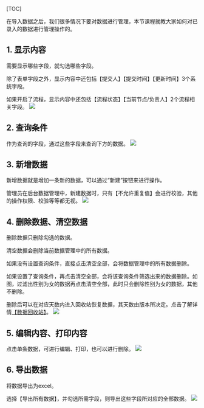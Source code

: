 [TOC]

在导入数据之后，我们很多情况下要对数据进行管理，本节课程就教大家如何对已录入的数据进行管理操作的。

## 1. 显示内容
需要显示哪些字段，就勾选哪些字段。

除了表单字段之外，显示内容中还包括【提交人】【提交时间】【更新时间】3个系统字段。

如果开启了流程，显示内容中还包括【流程状态】【当前节点/负责人】2个流程相关字段。
![](http://docfiles.baibaoyun.com/FhCwbJVMKYAeB-HEMlDE6OB0yI4I)

## 2. 查询条件
作为查询的字段，通过这些字段来查询下方的数据。
![](http://docfiles.baibaoyun.com/Ft0vniaUNXo3qsP21Y_-Md0X3le0)

## 3. 新增数据
新增数据就是增加一条新的数据，可以通过“新建”按钮来进行操作。

管理员在后台数据管理中，新建数据时，只有【不允许重复值】会进行校验，其他的操作权限、校验等等都无视。
![](http://docfiles.baibaoyun.com/Fpu2LjogKKXBzxIxVl3R_KeBUV52)

## 4. 删除数据、清空数据 
删除数据只删除勾选的数据。

清空数据会删除当前数据管理中的所有数据。

如果没有设置查询条件，直接点击清空全部，会将数据管理中的所有数据删除。

如果设置了查询条件，再点击清空全部，会将该查询条件筛选出来的数据删除。如图，过滤出性别为女的数据再点击清空全部，此时只会删除性别为女的数据，其他不删除。

删除后可以在对应天数内进入回收站恢复数据，其天数由版本所决定。点击了解详情[【数据回收站】](数据回收站.md)。
![](http://docfiles.baibaoyun.com/FmRon689bUSBi0Xgx5UpBxUH4gG9)

## 5. 编辑内容、打印内容 
点击单条数据，可进行编辑、打印，也可以进行删除。
![](http://docfiles.baibaoyun.com/FqNZZpdsQ7z5MYlqCwgcAu4ag3wW)

## 6. 导出数据 
将数据导出为excel。

选择【导出所有数据】，并勾选所需字段，则导出这些字段所对应的全部数据。
![](http://docfiles.baibaoyun.com/FlnkxqQMEsXDBK2xV-Xhg96Xj8nq)